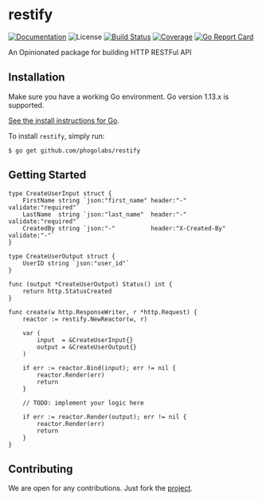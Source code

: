 # restify

[![Documentation][godoc-img]][godoc-url]
![License][license-img]
[![Build Status][action-img]][action-url]
[![Coverage][codecov-img]][codecov-url]
[![Go Report Card][report-img]][report-url]

An Opinionated package for building HTTP RESTFul API

## Installation

Make sure you have a working Go environment. Go version 1.13.x is supported.

[See the install instructions for Go](http://golang.org/doc/install.html).

To install `restify`, simply run:

```
$ go get github.com/phogolabs/restify
```

## Getting Started

```golang
type CreateUserInput struct {
	FirstName string `json:"first_name" header:"-"            validate:"required"`
	LastName  string `json:"last_name"  header:"-"            validate:"required"`
	CreatedBy string `json:"-"          header:"X-Created-By" validate:"-"`
}

type CreateUserOutput struct {
	UserID string `json:"user_id"`
}

func (output *CreateUserOutput) Status() int {
	return http.StatusCreated
}

func create(w http.ResponseWriter, r *http.Request) {
	reactor := restify.NewReactor(w, r)

	var (
		input  = &CreateUserInput{}
		output = &CreateUserOutput{}
	)

	if err := reactor.Bind(input); err != nil {
		reactor.Render(err)
		return
	}

	// TODO: implement your logic here

	if err := reactor.Render(output); err != nil {
		reactor.Render(err)
		return
	}
}
```

## Contributing

We are open for any contributions. Just fork the
[project](https://github.com/phogolabs/restify).

[report-img]: https://goreportcard.com/badge/github.com/phogolabs/restify
[report-url]: https://goreportcard.com/report/github.com/phogolabs/restify
[codecov-url]: https://codecov.io/gh/phogolabs/restify
[codecov-img]: https://codecov.io/gh/phogolabs/restify/branch/master/graph/badge.svg
[action-img]: https://github.com/phogolabs/restify/workflows/pipeline/badge.svg
[action-url]: https://github.com/phogolabs/restify/actions
[godoc-url]: https://godoc.org/github.com/phogolabs/restify
[godoc-img]: https://godoc.org/github.com/phogolabs/restify?status.svg
[license-img]: https://img.shields.io/badge/license-MIT-blue.svg
[software-license-url]: LICENSE
